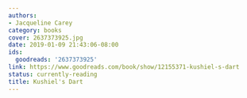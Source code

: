 ```yaml
---
authors:
- Jacqueline Carey
category: books
cover: 2637373925.jpg
date: 2019-01-09 21:43:06-08:00
ids:
  goodreads: '2637373925'
link: https://www.goodreads.com/book/show/12155371-kushiel-s-dart
status: currently-reading
title: Kushiel's Dart
---
```

